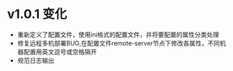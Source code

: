# v1.0.1 变化
* 重新定义了配置文件，使用ini格式的配置文件，并将要配置的属性分类处理
* 修复远程多机部署BUG,在配置文件remote-server节点下修改各属性，不同机器配置用英文逗号或空格隔开
* 规范日志输出
